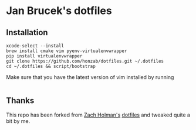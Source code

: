 # Jan Brucek's dotfiles

## Installation

```
xcode-select --install
brew install cmake vim pyenv-virtualenvwrapper
pip install virtualenvwrapper
git clone https://github.com/honzab/dotfiles.git ~/.dotfiles
cd ~/.dotfiles && script/bootstrap
```

Make sure that you have the latest version of vim installed by running

```
```

## Thanks

This repo has been forked from [Zach Holman's](https://github.com/holman)
[dotfiles](https://github.com/holman/dotfiles) and tweaked quite a bit by me.

